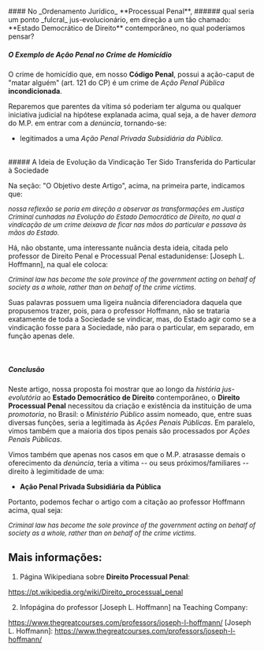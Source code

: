 <br>
#### No _Ordenamento Jurídico_ **Processual Penal**,
###### qual seria um ponto _fulcral_ jus-evolucionário, em direção a um tão chamado: **Estado Democrático de Direito** contemporâneo, no qual poderíamos pensar?
<br>

##### O Exemplo de Ação Penal no Crime de Homicídio

O crime de homicídio que, em nosso **Código Penal**, possui a ação-caput de "matar alguém" (art. 121 do CP) é um crime de _Ação Penal Pública_ **incondicionada**.

Reparemos que parentes da vítima só poderiam ter alguma ou qualquer iniciativa judicial na hipótese explanada acima, qual seja, a de haver _demora_ do M.P. em entrar com a _denúncia_, tornando-se:

- legitimados a uma _Ação Penal Privada Subsidiária da Pública_.

<br>
##### A Ideia de Evolução da Vindicação Ter Sido Transferida do Particular à Sociedade

Na seção: "O Objetivo deste Artigo", acima, na primeira parte, indicamos que:

<cite style="font-size:small">
nossa reflexão se poria em direção a observar as transformações em Justiça Criminal cunhadas na Evolução do Estado Democrático de Direito, no qual a vindicação de um crime deixava de ficar nas mãos do particular e passava às mãos do Estado.
</cite>

Há, não obstante, uma interessante nuância desta ideia, citada pelo professor de Direito Penal e Processual Penal estadunidense: [Joseph L. Hoffmann], na qual ele coloca:

<cite style="font-size:small">
Criminal law has become the sole province of the government acting on behalf of society as a whole, rather than on behalf of the crime victims.
</cite>

Suas palavras possuem uma ligeira nuância diferenciadora daquela que propusemos trazer, pois, para o professor Hoffmann, não se trataria exatamente de toda a Sociedade se vindicar, mas, do Estado agir como se a vindicação fosse para a Sociedade, não para o particular, em separado, em função apenas dele. 

<br>

##### Conclusão

Neste artigo, nossa proposta foi mostrar que ao longo da _história jus-evolutória_ ao **Estado Democrático de Direito** contemporâneo, o **Direito Processual Penal** necessitou da criação e existência da instituição de uma _promotoria_, no Brasil: o _Ministério Público_ assim nomeado, que, entre suas diversas funções, seria a legitimada às _Ações Penais Públicas_. Em paralelo, vimos também que a maioria dos tipos penais são processados por _Ações Penais Públicas_.

Vimos também que apenas nos casos em que o M.P. atrasasse demais o oferecimento da _denúncia_, teria a vítima -- ou seus próximos/familiares -- direito à legimitidade de uma:

- **Ação Penal Privada Subsidiária da Pública**

Portanto, podemos fechar o artigo com a citação ao professor Hoffmann acima, qual seja:

<cite style="font-size:small">
Criminal law has become the sole province of the government acting on behalf of society as a whole, rather than on behalf of the crime victims.
</cite>

<br>

Mais informações:
-----------------

1) Página Wikipediana sobre **Direito Processual Penal**:

https://pt.wikipedia.org/wiki/Direito_processual_penal

2) Infopágina do professor [Joseph L. Hoffmann] na Teaching Company:

https://www.thegreatcourses.com/professors/joseph-l-hoffmann/
[Joseph L. Hoffmann]: https://www.thegreatcourses.com/professors/joseph-l-hoffmann/
